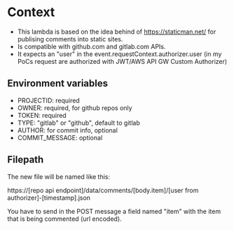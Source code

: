 # Context

* This lambda is based on the idea behind of https://staticman.net/ for publising comments into static sites.
* Is compatible with github.com and gitlab.com APIs.
* It expects an "user" in the event.requestContext.authorizer.user (in my PoCs request are authorized with JWT/AWS API GW Custom Authorizer)

## Environment variables

* PROJECTID: required
* OWNER: required, for github repos only
* TOKEN: required
* TYPE: "gitlab" or "github", default to gitlab
* AUTHOR: for commit info, optional
* COMMIT_MESSAGE: optional

## Filepath

The new file will be named like this:

https://[repo api endpoint]/data/comments/[body.item]/[user from authorizer]-[timestamp].json

You have to send in the POST message a field named "item" with the item that is being commented (url encoded).
